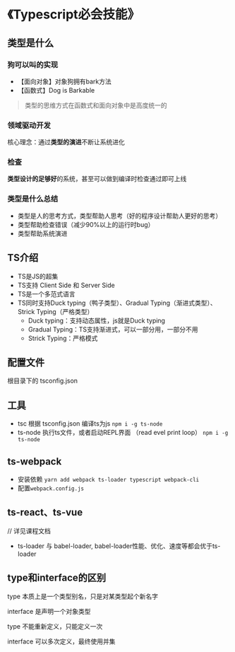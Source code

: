 # 《Typescript必会技能》

## 类型是什么

### 狗可以叫的实现
* 【面向对象】对象狗拥有bark方法
* 【函数式】Dog is Barkable<T>

> 类型的思维方式在函数式和面向对象中是高度统一的

### 领域驱动开发
  核心理念：通过**类型的演进**不断让系统进化

### 检查
  **类型设计的足够好**的系统，甚至可以做到编译时检查通过即可上线

### 类型是什么总结
  * 类型是人的思考方式，类型帮助人思考（好的程序设计帮助人更好的思考）
  * 类型帮助检查错误（减少90%以上的运行时bug）
  * 类型帮助系统演进

## TS介绍 
  * TS是JS的超集
  * TS支持 Client Side 和 Server Side
  * TS是一个多范式语言
  * TS同时支持Duck typing（鸭子类型）、Gradual Typing（渐进式类型）、Strick Typing（严格类型）
    * Duck typing：支持动态属性，js就是Duck typing
    * Gradual Typing：TS支持渐进式，可以一部分用，一部分不用
    * Strick Typing：严格模式

## 配置文件
  根目录下的 tsconfig.json

## 工具
  * tsc 根据 tsconfig.json 编译ts为js ```npm i -g ts-node```
  * ts-node 执行ts文件，或者启动REPL界面 （read evel print loop） ```npm i -g ts-node```

## ts-webpack
  * 安装依赖 ```yarn add webpack ts-loader typescript webpack-cli```
  * 配置```webpack.config.js```

## ts-react、ts-vue
  // 详见课程文档
  * ts-loader 与 babel-loader, babel-loader性能、优化、速度等都会优于ts-loader


## type和interface的区别

  type 本质上是一个类型别名，只是对某类型起个新名字

  interface 是声明一个对象类型


  type 不能重新定义，只能定义一次

  interface 可以多次定义，最终使用并集

  


